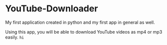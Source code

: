 # YouTube-Downloader
My first application created in python and my first app in general as well.

Using this app, you will be able to download YouTube videos as mp4 or mp3 easily.
`hi`

